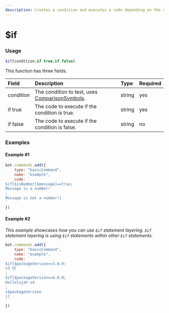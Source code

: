 ```yaml
---
description: Creates a condition and executes a code depending on the condition.
---
```

# $if

### Usage
```php
$if[condition;if true;if false]
```

This function has three fields.

| Field | Description | Type | Required |
| :--- | :--- | :--- | :--- |
| condition | The condition to test, uses [ComparisonSymbols](typedefs/comparisonsymbols.md). | string | yes |
| if true | The code to execute if the condition is true. | string | yes
| if false | The code to execute if the condition is false. | string | no

### Examples
#### Example #1
```javascript
bot.commands.add({
    type: "basicCommand",
    name: "example",
    code: `
$if[$isNumber[$message]==true;
Message is a number!
;
Message is not a number!]
`
})
```

#### Example #2
*This example showcases how you can use `$if` statement layering. `$if` statement layering is using `$if` statements within other `$if` statements.*
```javascript
bot.commands.add({
    type: "basicCommand",
    name: "example",
    code: `
$if[$packageVersion==3.0.0;
v3 😔
;
$if[$packageVersion==4.0.0;
Hallelujah v4
;
v$packageVersion
]] 
`
})
```
